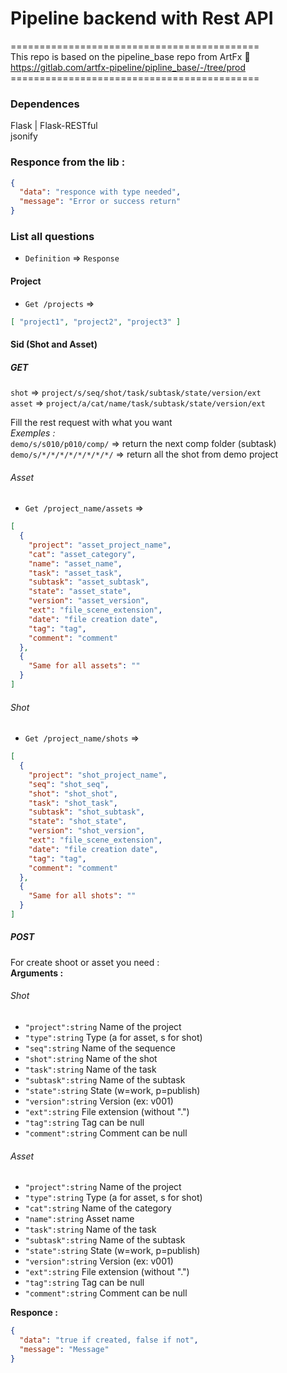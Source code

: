 # Pipeline backend with Rest API

===========================================<br/>
This repo is based on the pipeline_base repo from ArtFx :school:<br/>
https://gitlab.com/artfx-pipeline/pipline_base/-/tree/prod<br/>
===========================================<br/>
### Dependences
Flask | Flask-RESTful<br/>
jsonify<br/>

### Responce from the lib :
```json
{
  "data": "responce with type needed",
  "message": "Error or success return"
}
```
### List all questions
* `Definition` => `Response`

#### Project
* `Get /projects` => 
```json
[ "project1", "project2", "project3" ]
```

#### Sid (Shot and Asset)

##### GET
`shot` => `project/s/seq/shot/task/subtask/state/version/ext`<br/>
`asset` => `project/a/cat/name/task/subtask/state/version/ext`

Fill the rest request with what you want<br/>
*Exemples :* <br/>
`demo/s/s010/p010/comp/` => return the next comp folder (subtask)<br/>
`demo/s/*/*/*/*/*/*/*/*/` => return all the shot from demo project
###### Asset
* `Get /project_name/assets` =>
```json
[ 
  {
    "project": "asset_project_name",
    "cat": "asset_category",
    "name": "asset_name",
    "task": "asset_task",
    "subtask": "asset_subtask",
    "state": "asset_state",
    "version": "asset_version",
    "ext": "file_scene_extension",
    "date": "file creation date",
    "tag": "tag",
    "comment": "comment"
  },
  {
    "Same for all assets": ""
  }
]
```
###### Shot
* `Get /project_name/shots` =>
```json
[ 
  {
    "project": "shot_project_name",
    "seq": "shot_seq",
    "shot": "shot_shot",
    "task": "shot_task",
    "subtask": "shot_subtask",
    "state": "shot_state",
    "version": "shot_version",
    "ext": "file_scene_extension",
    "date": "file creation date",
    "tag": "tag",
    "comment": "comment"
  },
  {
    "Same for all shots": ""
  }
]
```


##### POST

For create shoot or asset you need :<br/>
**Arguments :** <br/>
###### Shot
- `"project":string` Name of the project
- `"type":string` Type (a for asset, s for shot)
- `"seq":string` Name of the sequence
- `"shot":string` Name of the shot
- `"task":string` Name of the task
- `"subtask":string` Name of the subtask
- `"state":string` State (w=work, p=publish)
- `"version":string` Version (ex: v001)
- `"ext":string` File extension (without ".")
- `"tag":string` Tag can be null
- `"comment":string` Comment can be null

###### Asset
- `"project":string` Name of the project
- `"type":string` Type (a for asset, s for shot)
- `"cat":string` Name of the category
- `"name":string` Asset name
- `"task":string` Name of the task
- `"subtask":string` Name of the subtask
- `"state":string` State (w=work, p=publish)
- `"version":string` Version (ex: v001)
- `"ext":string` File extension (without ".")
- `"tag":string` Tag can be null
- `"comment":string` Comment can be null

**Responce :** <br/>
```json
{
  "data": "true if created, false if not",
  "message": "Message"
}
```